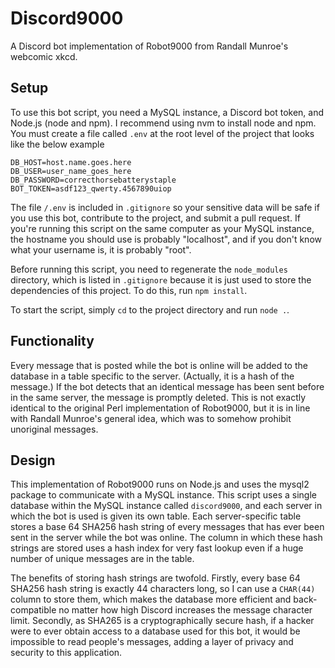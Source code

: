 # Discord9000

A Discord bot implementation of Robot9000 from Randall Munroe's webcomic xkcd.

## Setup

To use this bot script, you need a MySQL instance, a Discord bot token, and Node.js (node and npm). I recommend using nvm to install node and npm. You must create a file called `.env` at the root level of the project that looks like the below example
```
DB_HOST=host.name.goes.here
DB_USER=user_name_goes_here
DB_PASSWORD=correcthorsebatterystaple
BOT_TOKEN=asdf123_qwerty.4567890uiop
```
The file `/.env` is included in `.gitignore` so your sensitive data will be safe if you use this bot, contribute to the project, and submit a pull request. If you're running this script on the same computer as your MySQL instance, the hostname you should use is probably "localhost", and if you don't know what your username is, it is probably "root".

Before running this script, you need to regenerate the `node_modules` directory, which is listed in `.gitignore` because it is just used to store the dependencies of this project. To do this, run `npm install`.

To start the script, simply `cd` to the project directory and run `node .`.

## Functionality

Every message that is posted while the bot is online will be added to the database in a table specific to the server. (Actually, it is a hash of the message.) If the bot detects that an identical message has been sent before in the same server, the message is promptly deleted. This is not exactly identical to the original Perl implementation of Robot9000, but it is in line with Randall Munroe's general idea, which was to somehow prohibit unoriginal messages.

## Design

This implementation of Robot9000 runs on Node.js and uses the mysql2 package to communicate with a MySQL instance. This script uses a single database within the MySQL instance called `discord9000`, and each server in which the bot is used is given its own table. Each server-specific table stores a base 64 SHA256 hash string of every messages that has ever been sent in the server while the bot was online. The column in which these hash strings are stored uses a hash index for very fast lookup even if a huge number of unique messages are in the table.

The benefits of storing hash strings are twofold. Firstly, every base 64 SHA256 hash string is exactly 44 characters long, so I can use a `CHAR(44)` column to store them, which makes the database more efficient and back-compatible no matter how high Discord increases the message character limit. Secondly, as SHA265 is a cryptographically secure hash, if a hacker were to ever obtain access to a database used for this bot, it would be impossible to read people's messages, adding a layer of privacy and security to this application.
